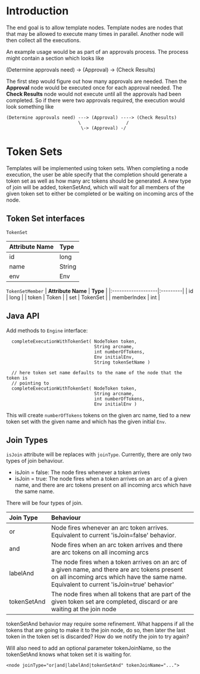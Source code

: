 # Introduction #

The end goal is to allow template nodes. Template nodes are nodes that that may be allowed to execute many times in parallel. Another node will then collect all the executions.

An example usage would be as part of an approvals process. The process might contain a section which looks like

(Determine approvals need) -> (Approval) -> (Check Results)

The first step would figure out how many approvals are needed. Then the **Approval** node would be executed once for each approval needed. The **Check Results** node would not execute until all the approvals had been completed. So if there were two approvals required, the execution would look something like

```
(Determine approvals need) ---> (Approval) ----> (Check Results)
                           \                 /
                            \-> (Approval) -/
```

# Token Sets #
Templates will be implemented using token sets. When completing a node execution, the user be able specify that the completion should generate a token set as well as how many arc tokens should be generated. A new type of join will be added, tokenSetAnd, which will wait for all members of the given token set to either be completed or be waiting on incoming arcs of the node.

## Token Set interfaces ##

`TokenSet`

| **Attribute Name** | **Type** |
|:-------------------|:---------|
| id                 | long     |
| name               | String   |
| env                | Env      |

`TokenSetMember`
| **Attribute Name** | **Type** |
|:-------------------|:---------|
| id                 | long     |
| token              | Token    |
| set                | TokenSet |
| memberIndex        | int      |

## Java API ##

Add methods to `Engine` interface:

```
  completeExecutionWithTokenSet( NodeToken token, 
                                 String arcname,                               
                                 int numberOfTokens, 
                                 Env initialEnv,
                                 String tokenSetName )

  // here token set name defaults to the name of the node that the token is
  // pointing to
  completeExecutionWithTokenSet( NodeToken token, 
                                 String arcname, 
                                 int numberOfTokens, 
                                 Env initialEnv )

```

This will create `numberOfTokens` tokens on the given arc name, tied to a new token set with the given name and which has the given initial `Env`.

## Join Types ##
`isJoin` attribute will be replaces with `joinType`. Currently, there are only two types of join behaviour.

  * isJoin = false: The node fires whenever a token arrives
  * isJoin = true: The node fires when a token arrives on an arc of a given name, and there are arc tokens present on all incoming arcs which have the same name.

There will be four types of join.

| **Join Type** | **Behaviour** |
|:--------------|:--------------|
| or            | Node fires whenever an arc token arrives. Equivalent to current 'isJoin=false' behavior.  |
| and           | Node fires when an arc token arrives and there are arc tokens on all incoming arcs|
| labelAnd      | The node fires when a token arrives on an arc of a given name, and there are arc tokens present on all incoming arcs which have the same name. Equivalent to current 'isJoin=true' behavior' |
| tokenSetAnd   | The node fires when all tokens that are part of the given token set are completed, discard or are waiting at the join node |

tokenSetAnd behavior may require some refinement. What happens if all the tokens that are going to make it to the join node, do so, then later the last token in the token set is discarded? How do we notify the join to try again?

Will also need to add an optional parameter tokenJoinName, so the tokenSetAnd knows what token set it is waiting for.

```
<node joinType="or|and|labelAnd|tokenSetAnd" tokenJoinName="...">
```